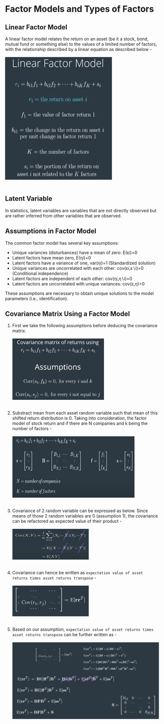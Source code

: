# Factor Models and Types of Factors

## Linear Factor Model

A linear factor model relates the return on an asset (be it a stock, bond, mutual fund or something else) to the values of a limited number of factors, with the relationship described by a linear equation as described below -<br><br>
<img src="./Images/1. linear factor model.png" width=350 height=400></img><br><br>


## Latent Variable
In statistics, latent variables are variables that are not directly observed but are rather inferred from other variables that are observed. 

## Assumptions in Factor Model
The common factor model has several key assumptions:

* Unique variances (disturbances) have a mean of zero: E(εi)=0
* Latent factors have mean zero, E(ηi)=0
* Latent factors have a variance of one, var(ηi)=1 (Standardized solution)
* Unique variances are uncorrelated with each other: cov(εi,ε∖i)=0 (Conditional independence)
* Latent factors are independent of each other: cov(ηi,η∖i)=0
* Latent factors are uncorrelated with unique variances: cov(ε,η)=0

These assumptions are necessary to obtain unique solutions to the model parameters (i.e., identification).

## Covariance Matrix Using a Factor Model

1. First we take the following assumptions before deducing the covariance matrix.
<br><br><img src="./Images/2. assumptions.png" width=300 height=200></img><br><br>

2. Substract mean from each asset random variable such that mean of this shifted return distribution is 0. Taking into consideration, the factor model of stock return and if there are N companies and k being the number of factors -
<br><br><img src="./Images/5. matrix representation.png" width=400 height=200></img><br><br>

3. Covariance of 2 random variable can be expressed as below. Since means of those 2 random variables are 0 (assumption 1), the covariance can be refactored as expected value of their product -
<br><br><img src="./Images/6. covariance.png" width=250 height=100></img><br><br>

4. Covariance can hence be written as `expectation value of asset returns times asset returns transpose` -
<br><br><img src="./Images/7. covariance and expected returns.png" width=250 height=100></img><br><br>

5. Based on our assumption, `expectation value of asset returns times asset returns transpose` can be further written as -
<br><br><img src="./Images/9. covariance matrix of residuals.png" width=500 height=250></img><br><br>


